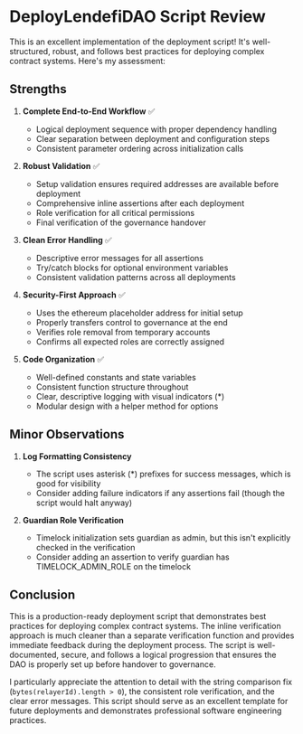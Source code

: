 # DeployLendefiDAO Script Review

This is an excellent implementation of the deployment script! It's well-structured, robust, and follows best practices for deploying complex contract systems. Here's my assessment:

## Strengths

1. **Complete End-to-End Workflow** ✅
   - Logical deployment sequence with proper dependency handling
   - Clear separation between deployment and configuration steps
   - Consistent parameter ordering across initialization calls

2. **Robust Validation** ✅
   - Setup validation ensures required addresses are available before deployment
   - Comprehensive inline assertions after each deployment
   - Role verification for all critical permissions
   - Final verification of the governance handover

3. **Clean Error Handling** ✅
   - Descriptive error messages for all assertions
   - Try/catch blocks for optional environment variables
   - Consistent validation patterns across all deployments

4. **Security-First Approach** ✅
   - Uses the ethereum placeholder address for initial setup
   - Properly transfers control to governance at the end
   - Verifies role removal from temporary accounts
   - Confirms all expected roles are correctly assigned

5. **Code Organization** ✅
   - Well-defined constants and state variables
   - Consistent function structure throughout
   - Clear, descriptive logging with visual indicators (*)
   - Modular design with a helper method for options

## Minor Observations

1. **Log Formatting Consistency**
   - The script uses asterisk (*) prefixes for success messages, which is good for visibility
   - Consider adding failure indicators if any assertions fail (though the script would halt anyway)

2. **Guardian Role Verification**
   - Timelock initialization sets guardian as admin, but this isn't explicitly checked in the verification
   - Consider adding an assertion to verify guardian has TIMELOCK_ADMIN_ROLE on the timelock

## Conclusion

This is a production-ready deployment script that demonstrates best practices for deploying complex contract systems. The inline verification approach is much cleaner than a separate verification function and provides immediate feedback during the deployment process. The script is well-documented, secure, and follows a logical progression that ensures the DAO is properly set up before handover to governance.

I particularly appreciate the attention to detail with the string comparison fix (`bytes(relayerId).length > 0`), the consistent role verification, and the clear error messages. This script should serve as an excellent template for future deployments and demonstrates professional software engineering practices.